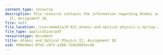 ```yaml
---
content_type: resource
description: This resource contains the information regarding Atomic and Optical Physics
  II, Assignment 10.
file: null
file_location: /coursemedia/8-421-atomic-and-optical-physics-i-spring-2014/990e4be207d2c073a26072da3602ec4d_MIT8_421S14_homeWork10.pdf
file_type: application/pdf
resourcetype: Document
title: Atomic and Optical Physics II, Assignment 10
uid: 990e4be2-07d2-c073-a260-72da3602ec4d
---
```


